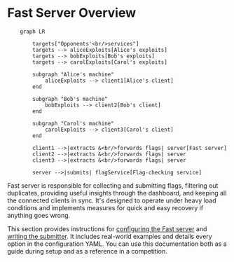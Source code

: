 # Fast Server Overview

``` mermaid
    graph LR

        targets["Opponents'<br/>services"]
        targets --> aliceExploits[Alice's exploits]
        targets --> bobExploits[Bob's exploits]
        targets --> carolExploits[Carol's exploits]

        subgraph "Alice's machine"
            aliceExploits --> client1[Alice's client]
        end

        subgraph "Bob's machine"
            bobExploits --> client2[Bob's client]
        end

        subgraph "Carol's machine"
            carolExploits --> client3[Carol's client]
        end

        client1 -->|extracts &<br/>forwards flags| server[Fast server]
        client2 -->|extracts &<br/>forwards flags| server
        client3 -->|extracts &<br/>forwards flags| server

        server -->|submits| flagService[Flag-checking service]
```


Fast server is responsible for collecting and submitting flags, filtering out duplicates, providing useful insights through the dashboard, and keeping all the connected clients in sync. It's designed to operate under heavy load conditions and implements measures for quick and easy recovery if anything goes wrong.

This section provides instructions for [configuring the Fast server](configuration.md) and [writing the submitter](submitter-guideline.md). It includes real-world examples and details every option in the configuration YAML. You can use this documentation both as a guide during setup and as a reference in a competition.